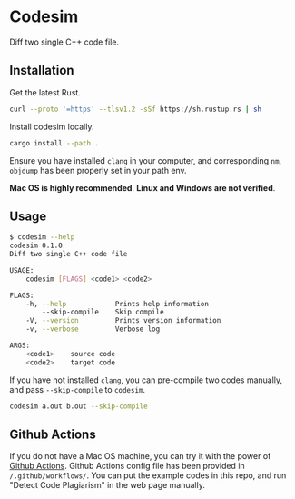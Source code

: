 # Codesim

Diff two single C++ code file.

## Installation

Get the latest Rust.

```bash
curl --proto '=https' --tlsv1.2 -sSf https://sh.rustup.rs | sh
```

Install codesim locally.

```bash
cargo install --path .
```

Ensure you have installed `clang` in your computer, and corresponding `nm`, `objdump` has been properly set in your path env.

**Mac OS is highly recommended**. **Linux and Windows are not verified**.

## Usage

```bash
$ codesim --help
codesim 0.1.0
Diff two single C++ code file

USAGE:
    codesim [FLAGS] <code1> <code2>

FLAGS:
    -h, --help            Prints help information
        --skip-compile    Skip compile
    -V, --version         Prints version information
    -v, --verbose         Verbose log

ARGS:
    <code1>    source code
    <code2>    target code
```

If you have not installed `clang`, you can pre-compile two codes manually, and pass `--skip-compile` to `codesim`.

```bash
codesim a.out b.out --skip-compile
```

## Github Actions

If you do not have a Mac OS machine, you can try it with the power of [Github Actions](https://github.com/features/actions). Github Actions config file has been provided in `/.github/workflows/`. You can put the example codes in this repo, and run "Detect Code Plagiarism" in the web page manually.
